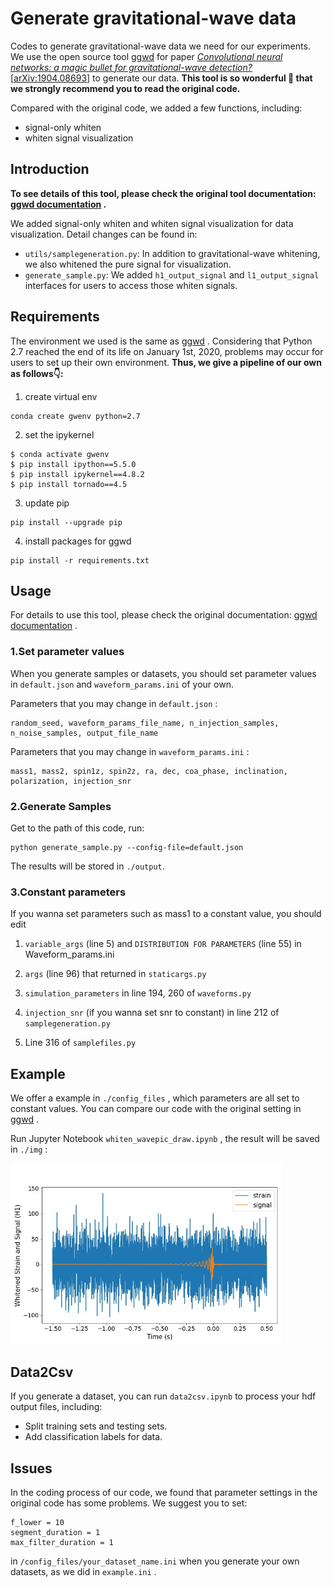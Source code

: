 # Generate gravitational-wave data

Codes to generate gravitational-wave data we need for our experiments. We use the open source tool [ggwd](https://github.com/timothygebhard/ggwd) for paper [*Convolutional neural networks: a magic bullet for gravitational-wave detection?*](https://journals.aps.org/prd/abstract/10.1103/PhysRevD.100.063015) [[arXiv:1904.08693](https://arxiv.org/abs/1904.08693)]  to generate our data. **This tool is so wonderful 🤗 that we strongly recommend you to read the original code.**

Compared with the original code, we added a few functions, including:

- signal-only whiten
- whiten signal visualization

## Introduction

**To see details of this tool, please check the original tool documentation: [ggwd documentation](https://github.com/timothygebhard/ggwd#documentation) .**

We added signal-only whiten and whiten signal visualization for data visualization. Detail changes can be found in:

- `utils/samplegeneration.py`: In addition to gravitational-wave whitening, we also whitened the pure signal for visualization.
- `generate_sample.py`: We added `h1_output_signal` and `l1_output_signal` interfaces for users to access those whiten signals.

## Requirements

The environment we used is the same as [ggwd](https://github.com/timothygebhard/ggwd) . Considering that Python 2.7 reached the end of its life on January 1st, 2020, problems may occur for users to set up their own environment. **Thus, we give a pipeline of our own as follows👇:**

1. create virtual env

```
conda create gwenv python=2.7
```

2. set the ipykernel

```
$ conda activate gwenv
$ pip install ipython==5.5.0 
$ pip install ipykernel==4.8.2
$ pip install tornado==4.5
```

3. update pip

```
pip install --upgrade pip
```

4. install packages for ggwd

```
pip install -r requirements.txt
```

## Usage

For details to use this tool, please check the original documentation: [ggwd documentation](https://github.com/timothygebhard/ggwd#documentation) .

### 1.Set parameter values

When you generate samples or datasets, you should set parameter values in `default.json` and `waveform_params.ini` of your own.

Parameters that you may change in `default.json` :

```
random_seed, waveform_params_file_name, n_injection_samples, n_noise_samples, output_file_name
```

Parameters that you may change in `waveform_params.ini` :

```
mass1, mass2, spin1z, spin2z, ra, dec, coa_phase, inclination, polarization, injection_snr
```

### 2.Generate Samples

Get to the path of this code, run:

```
python generate_sample.py --config-file=default.json
```

The results will be stored in `./output`.

### 3.Constant parameters

If you wanna set parameters such as mass1 to a constant value, you should edit

1. `variable_args` (line 5) and `DISTRIBUTION FOR PARAMETERS` (line 55) in Waveform_params.ini
2. `args` (line 96) that returned in `staticargs.py`

3. `simulation_parameters` in line 194, 260 of `waveforms.py` 
4. `injection_snr` (if you wanna set snr to constant) in line 212 of `samplegeneration.py`
5. Line 316 of `samplefiles.py`

## Example

We offer a example in `./config_files` , which parameters are all set to constant values. You can compare our code with the original setting in [ggwd](https://github.com/timothygebhard/ggwd) .

Run Jupyter Notebook `whiten_wavepic_draw.ipynb` , the result will be saved in `./img` :

<img src="./img/example.jpg" alt="example" style="zoom:67%;" />

## Data2Csv

If you generate a dataset, you can run `data2csv.ipynb` to process your hdf output files, including:

- Split training sets and testing sets.
- Add classification labels for data.

## Issues

In the coding process of our code, we found that parameter settings in the original code has some problems. We suggest you to set:

```
f_lower = 10
segment_duration = 1
max_filter_duration = 1
```

in `/config_files/your_dataset_name.ini` when you generate your own datasets, as we did in `example.ini` .

